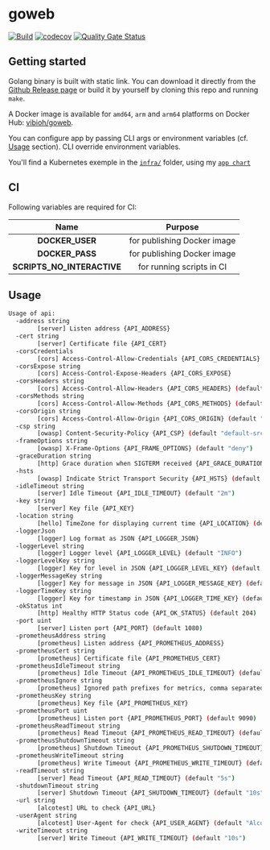 # goweb

[![Build](https://github.com/ViBiOh/goweb/workflows/Build/badge.svg)](https://github.com/ViBiOh/goweb/actions)
[![codecov](https://codecov.io/gh/ViBiOh/goweb/branch/main/graph/badge.svg)](https://codecov.io/gh/ViBiOh/goweb)
[![Quality Gate Status](https://sonarcloud.io/api/project_badges/measure?project=ViBiOh_goweb&metric=alert_status)](https://sonarcloud.io/dashboard?id=ViBiOh_goweb)

## Getting started

Golang binary is built with static link. You can download it directly from the [Github Release page](https://github.com/ViBiOh/goweb/releases) or build it by yourself by cloning this repo and running `make`.

A Docker image is available for `amd64`, `arm` and `arm64` platforms on Docker Hub: [vibioh/goweb](https://hub.docker.com/r/vibioh/goweb/tags).

You can configure app by passing CLI args or environment variables (cf. [Usage](#usage) section). CLI override environment variables.

You'll find a Kubernetes exemple in the [`infra/`](infra/) folder, using my [`app chart`](https://github.com/ViBiOh/charts/tree/main/app)

## CI

Following variables are required for CI:

|            Name            |           Purpose           |
| :------------------------: | :-------------------------: |
|      **DOCKER_USER**       | for publishing Docker image |
|      **DOCKER_PASS**       | for publishing Docker image |
| **SCRIPTS_NO_INTERACTIVE** |  for running scripts in CI  |

## Usage

```bash
Usage of api:
  -address string
        [server] Listen address {API_ADDRESS}
  -cert string
        [server] Certificate file {API_CERT}
  -corsCredentials
        [cors] Access-Control-Allow-Credentials {API_CORS_CREDENTIALS}
  -corsExpose string
        [cors] Access-Control-Expose-Headers {API_CORS_EXPOSE}
  -corsHeaders string
        [cors] Access-Control-Allow-Headers {API_CORS_HEADERS} (default "Content-Type")
  -corsMethods string
        [cors] Access-Control-Allow-Methods {API_CORS_METHODS} (default "GET")
  -corsOrigin string
        [cors] Access-Control-Allow-Origin {API_CORS_ORIGIN} (default "*")
  -csp string
        [owasp] Content-Security-Policy {API_CSP} (default "default-src 'self'; base-uri 'self'")
  -frameOptions string
        [owasp] X-Frame-Options {API_FRAME_OPTIONS} (default "deny")
  -graceDuration string
        [http] Grace duration when SIGTERM received {API_GRACE_DURATION} (default "30s")
  -hsts
        [owasp] Indicate Strict Transport Security {API_HSTS} (default true)
  -idleTimeout string
        [server] Idle Timeout {API_IDLE_TIMEOUT} (default "2m")
  -key string
        [server] Key file {API_KEY}
  -location string
        [hello] TimeZone for displaying current time {API_LOCATION} (default "Europe/Paris")
  -loggerJson
        [logger] Log format as JSON {API_LOGGER_JSON}
  -loggerLevel string
        [logger] Logger level {API_LOGGER_LEVEL} (default "INFO")
  -loggerLevelKey string
        [logger] Key for level in JSON {API_LOGGER_LEVEL_KEY} (default "level")
  -loggerMessageKey string
        [logger] Key for message in JSON {API_LOGGER_MESSAGE_KEY} (default "message")
  -loggerTimeKey string
        [logger] Key for timestamp in JSON {API_LOGGER_TIME_KEY} (default "time")
  -okStatus int
        [http] Healthy HTTP Status code {API_OK_STATUS} (default 204)
  -port uint
        [server] Listen port {API_PORT} (default 1080)
  -prometheusAddress string
        [prometheus] Listen address {API_PROMETHEUS_ADDRESS}
  -prometheusCert string
        [prometheus] Certificate file {API_PROMETHEUS_CERT}
  -prometheusIdleTimeout string
        [prometheus] Idle Timeout {API_PROMETHEUS_IDLE_TIMEOUT} (default "10s")
  -prometheusIgnore string
        [prometheus] Ignored path prefixes for metrics, comma separated {API_PROMETHEUS_IGNORE}
  -prometheusKey string
        [prometheus] Key file {API_PROMETHEUS_KEY}
  -prometheusPort uint
        [prometheus] Listen port {API_PROMETHEUS_PORT} (default 9090)
  -prometheusReadTimeout string
        [prometheus] Read Timeout {API_PROMETHEUS_READ_TIMEOUT} (default "5s")
  -prometheusShutdownTimeout string
        [prometheus] Shutdown Timeout {API_PROMETHEUS_SHUTDOWN_TIMEOUT} (default "5s")
  -prometheusWriteTimeout string
        [prometheus] Write Timeout {API_PROMETHEUS_WRITE_TIMEOUT} (default "10s")
  -readTimeout string
        [server] Read Timeout {API_READ_TIMEOUT} (default "5s")
  -shutdownTimeout string
        [server] Shutdown Timeout {API_SHUTDOWN_TIMEOUT} (default "10s")
  -url string
        [alcotest] URL to check {API_URL}
  -userAgent string
        [alcotest] User-Agent for check {API_USER_AGENT} (default "Alcotest")
  -writeTimeout string
        [server] Write Timeout {API_WRITE_TIMEOUT} (default "10s")
```
